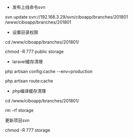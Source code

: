 * 发布上线命令svn

svn update svn://192.168.3.29/svn/ciboapp/branches/201801 /www/ciboapp/branches/201801

* 设置目录权限

cd /www/ciboapp/branches/201801/

chmod -R 777 public storage

* laravel缓存清理

php artisan config:cache  --env=production

php artisan route:cache

* php编译缓存清理

cd /www/ciboapp/branches/201801/

rm -rf storage

更新项目svn

chmod -R 777 storage

